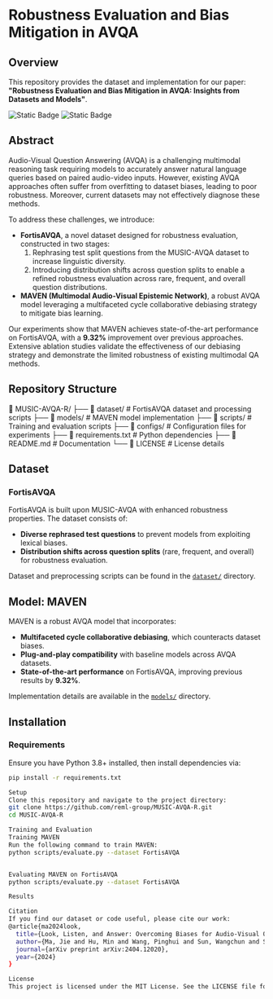 # Robustness Evaluation and Bias Mitigation in AVQA

## Overview

This repository provides the dataset and implementation for our paper: **"Robustness Evaluation and Bias Mitigation in AVQA: Insights from Datasets and Models"**.

![Static Badge](https://img.shields.io/badge/python-3.10-blue)
![Static Badge](https://img.shields.io/badge/paper-pdf-red)


## Abstract

Audio-Visual Question Answering (AVQA) is a challenging multimodal reasoning task requiring models to accurately answer natural language queries based on paired audio-video inputs. However, existing AVQA approaches often suffer from overfitting to dataset biases, leading to poor robustness. Moreover, current datasets may not effectively diagnose these methods.

To address these challenges, we introduce:

- **FortisAVQA**, a novel dataset designed for robustness evaluation, constructed in two stages:
  1. Rephrasing test split questions from the MUSIC-AVQA dataset to increase linguistic diversity.
  2. Introducing distribution shifts across question splits to enable a refined robustness evaluation across rare, frequent, and overall question distributions.
- **MAVEN (Multimodal Audio-Visual Epistemic Network)**, a robust AVQA model leveraging a multifaceted cycle collaborative debiasing strategy to mitigate bias learning.

Our experiments show that MAVEN achieves state-of-the-art performance on FortisAVQA, with a **9.32%** improvement over previous approaches. Extensive ablation studies validate the effectiveness of our debiasing strategy and demonstrate the limited robustness of existing multimodal QA methods.

## Repository Structure

📂 MUSIC-AVQA-R/ ├── 📂 dataset/ # FortisAVQA dataset and processing scripts ├── 📂 models/ # MAVEN model implementation ├── 📂 scripts/ # Training and evaluation scripts ├── 📂 configs/ # Configuration files for experiments ├── 📜 requirements.txt # Python dependencies ├── 📜 README.md # Documentation └── 📜 LICENSE # License details


## Dataset

### FortisAVQA

FortisAVQA is built upon MUSIC-AVQA with enhanced robustness properties. The dataset consists of:

- **Diverse rephrased test questions** to prevent models from exploiting lexical biases.
- **Distribution shifts across question splits** (rare, frequent, and overall) for robustness evaluation.

Dataset and preprocessing scripts can be found in the [`dataset/`](./dataset) directory.

## Model: MAVEN

MAVEN is a robust AVQA model that incorporates:

- **Multifaceted cycle collaborative debiasing**, which counteracts dataset biases.
- **Plug-and-play compatibility** with baseline models across AVQA datasets.
- **State-of-the-art performance** on FortisAVQA, improving previous results by **9.32%**.

Implementation details are available in the [`models/`](./models) directory.

## Installation

### Requirements

Ensure you have Python 3.8+ installed, then install dependencies via:

```bash
pip install -r requirements.txt

Setup
Clone this repository and navigate to the project directory:
git clone https://github.com/reml-group/MUSIC-AVQA-R.git
cd MUSIC-AVQA-R

Training and Evaluation
Training MAVEN
Run the following command to train MAVEN:
python scripts/evaluate.py --dataset FortisAVQA


Evaluating MAVEN on FortisAVQA
python scripts/evaluate.py --dataset FortisAVQA

Results

Citation
If you find our dataset or code useful, please cite our work:
@article{ma2024look,
  title={Look, Listen, and Answer: Overcoming Biases for Audio-Visual Question Answering},
  author={Ma, Jie and Hu, Min and Wang, Pinghui and Sun, Wangchun and Song, Lingyun and Pei, Hongbin and Liu, Jun and Du, Youtian},
  journal={arXiv preprint arXiv:2404.12020},
  year={2024}
}

License
This project is licensed under the MIT License. See the LICENSE file for details.
